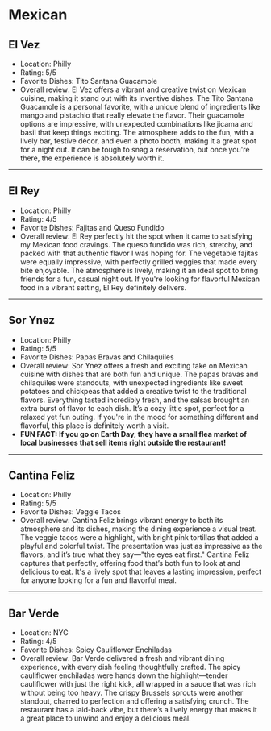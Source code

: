 # Mexican

## El Vez

- Location: Philly
- Rating: 5/5
- Favorite Dishes: Tito Santana Guacamole
- Overall review: El Vez offers a vibrant and creative twist on Mexican cuisine, making it stand out with its inventive dishes. The Tito Santana Guacamole is a personal favorite, with a unique blend of ingredients like mango and pistachio that really elevate the flavor. Their guacamole options are impressive, with unexpected combinations like jicama and basil that keep things exciting. The atmosphere adds to the fun, with a lively bar, festive décor, and even a photo booth, making it a great spot for a night out. It can be tough to snag a reservation, but once you're there, the experience is absolutely worth it.

---

## El Rey

- Location: Philly
- Rating: 4/5
- Favorite Dishes: Fajitas and Queso Fundido
- Overall review: El Rey perfectly hit the spot when it came to satisfying my Mexican food cravings. The queso fundido was rich, stretchy, and packed with that authentic flavor I was hoping for. The vegetable fajitas were equally impressive, with perfectly grilled veggies that made every bite enjoyable. The atmosphere is lively, making it an ideal spot to bring friends for a fun, casual night out. If you're looking for flavorful Mexican food in a vibrant setting, El Rey definitely delivers.

--- 

## Sor Ynez

- Location: Philly
- Rating: 5/5
- Favorite Dishes: Papas Bravas and Chilaquiles
- Overall review: Sor Ynez offers a fresh and exciting take on Mexican cuisine with dishes that are both fun and unique. The papas bravas and chilaquiles were standouts, with unexpected ingredients like sweet potatoes and chickpeas that added a creative twist to the traditional flavors. Everything tasted incredibly fresh, and the salsas brought an extra burst of flavor to each dish. It’s a cozy little spot, perfect for a relaxed yet fun outing. If you're in the mood for something different and flavorful, this place is definitely worth a visit.
- **FUN FACT: If you go on Earth Day, they have a small flea market of local businesses that sell items right outside the restaurant!**

---

## Cantina Feliz

- Location: Philly
- Rating: 5/5
- Favorite Dishes: Veggie Tacos
- Overall review: Cantina Feliz brings vibrant energy to both its atmosphere and its dishes, making the dining experience a visual treat. The veggie tacos were a highlight, with bright pink tortillas that added a playful and colorful twist. The presentation was just as impressive as the flavors, and it’s true what they say—"the eyes eat first." Cantina Feliz captures that perfectly, offering food that’s both fun to look at and delicious to eat. It's a lively spot that leaves a lasting impression, perfect for anyone looking for a fun and flavorful meal.

---

## Bar Verde

- Location: NYC
- Rating: 4/5
- Favorite Dishes: Spicy Cauliflower Enchiladas
- Overall review: Bar Verde delivered a fresh and vibrant dining experience, with every dish feeling thoughtfully crafted. The spicy cauliflower enchiladas were hands down the highlight—tender cauliflower with just the right kick, all wrapped in a sauce that was rich without being too heavy. The crispy Brussels sprouts were another standout, charred to perfection and offering a satisfying crunch. The restaurant has a laid-back vibe, but there’s a lively energy that makes it a great place to unwind and enjoy a delicious meal.






